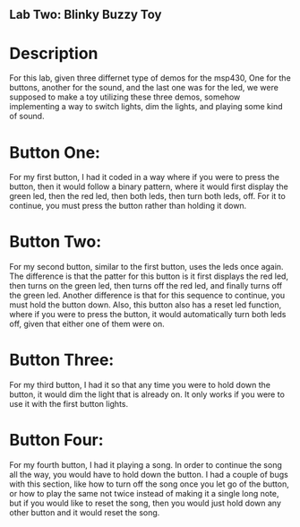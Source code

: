 ## Lab Two: Blinky Buzzy Toy

Description
===========

For this lab, given three differnet type of demos for the msp430, One for the
buttons, another for the sound, and the last one was for the led, we were
supposed to make a toy utilizing these three demos, somehow implementing a way
to switch lights, dim the lights, and playing some kind of sound. 

Button One:
===========

For my first button, I had it coded in a way where if you were to press the
button, then it would follow a binary pattern, where it would first display
the green led, then the red led, then both leds, then turn both leds, off. For
it to continue, you must press the button rather than holding it down.

Button Two:
===========

For my second button, similar to the first button, uses the leds once
again. The difference is that the patter for this button is it first displays
the red led, then turns on the green led, then turns off the red led, and
finally turns off the green led. Another difference is that for this sequence
to continue, you must hold the button down. Also, this button also has a reset
led function, where if you were to press the button, it would automatically
turn both leds off, given that either one of them were on.

Button Three:
=============

For my third button, I had it so that any time you were to hold down the
button, it would dim the light that is already on. It only works if you were
to use it with the first button lights.

Button Four:
============

For my fourth button, I had it playing a song. In order to continue the song
all the way, you would have to hold down the button. I had a couple of bugs
with this section, like how to turn off the song once you let go of the
button, or how to play the same not twice instead of making it a single long
note, but if you would like to reset the song, then you would just hold down
any other button and it would reset the song.
